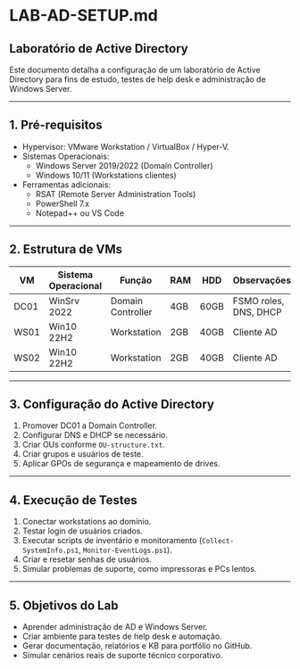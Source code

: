 # LAB-AD-SETUP.md

## Laboratório de Active Directory

Este documento detalha a configuração de um laboratório de Active Directory para fins de estudo, testes de help desk e administração de Windows Server.

---

## 1. Pré-requisitos

- Hypervisor: VMware Workstation / VirtualBox / Hyper-V.
- Sistemas Operacionais:
  - Windows Server 2019/2022 (Domain Controller)
  - Windows 10/11 (Workstations clientes)
- Ferramentas adicionais:
  - RSAT (Remote Server Administration Tools)
  - PowerShell 7.x
  - Notepad++ ou VS Code

---

## 2. Estrutura de VMs

| VM       | Sistema Operacional | Função                   | RAM | HDD  | Observações                       |
|----------|------------------|------------------------|-----|------|----------------------------------|
| DC01     | WinSrv 2022       | Domain Controller       | 4GB | 60GB | FSMO roles, DNS, DHCP            |
| WS01     | Win10 22H2        | Workstation            | 2GB | 40GB | Cliente AD                        |
| WS02     | Win10 22H2        | Workstation            | 2GB | 40GB | Cliente AD                        |

---

## 3. Configuração do Active Directory

1. Promover DC01 a Domain Controller.
2. Configurar DNS e DHCP se necessário.
3. Criar OUs conforme `OU-structure.txt`.
4. Criar grupos e usuários de teste.
5. Aplicar GPOs de segurança e mapeamento de drives.

---

## 4. Execução de Testes

1. Conectar workstations ao domínio.
2. Testar login de usuários criados.
3. Executar scripts de inventário e monitoramento (`Collect-SystemInfo.ps1`, `Monitor-EventLogs.ps1`).
4. Criar e resetar senhas de usuários.
5. Simular problemas de suporte, como impressoras e PCs lentos.

---

## 5. Objetivos do Lab

- Aprender administração de AD e Windows Server.
- Criar ambiente para testes de help desk e automação.
- Gerar documentação, relatórios e KB para portfólio no GitHub.
- Simular cenários reais de suporte técnico corporativo.
